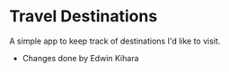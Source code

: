# Travel Destinations

A simple app to keep track of destinations I'd like to visit.

* Changes done by Edwin Kihara
